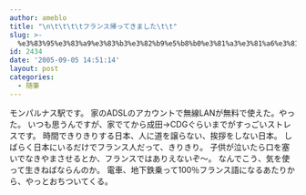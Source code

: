 ```yaml
---
author: ameblo
title: "\n\t\t\t\tフランス帰ってきました\t\t"
slug: >-
  %e3%83%95%e3%83%a9%e3%83%b3%e3%82%b9%e5%b8%b0%e3%81%a3%e3%81%a6%e3%81%8d%e3%81%be%e3%81%97%e3%81%9f
id: 2434
date: '2005-09-05 14:51:14'
layout: post
categories:
  - 随筆
---
```


モンパルナス駅です。 家のADSLのアカウントで無線LANが無料で使えた。やった。 いつも思うんですが、家でてから成田→CDGぐらいまでがすっごいストレスです。 時間できりきりする日本、人に道を譲らない、挨拶をしない日本。 しばらく日本にいるだけでフランス人だって、きりきり。 子供が泣いたら口を塞いでなきやまさせるとか、フランスではありえないぞ～。 なんでこう、気を使って生きねばならんのか。 電車、地下鉄乗って100％フランス語になるあたりから、やっとおちついてくる。